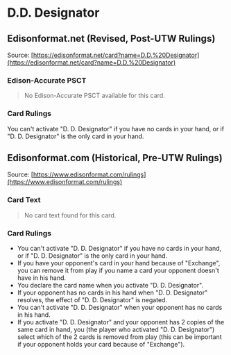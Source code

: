 # D.D. Designator

## Edisonformat.net (Revised, Post-UTW Rulings)

Source: [https://edisonformat.net/card?name=D.D.%20Designator](https://edisonformat.net/card?name=D.D.%20Designator)

### Edison-Accurate PSCT

> No Edison-Accurate PSCT available for this card.

### Card Rulings

You can't activate "D. D. Designator" if you have no cards in your hand, or if "D. D. Designator" is the only card in your hand.


## Edisonformat.com (Historical, Pre-UTW Rulings)

Source: [https://www.edisonformat.com/rulings](https://www.edisonformat.com/rulings)

### Card Text

> No card text found for this card.

### Card Rulings

*   You can't activate "D. D. Designator" if you have no cards in your hand, or if "D. D. Designator" is the only card in your hand.
*   If you have your opponent's card in your hand because of "Exchange", you can remove it from play if you name a card your opponent doesn't have in his hand.
*   You declare the card name when you activate "D. D. Designator".
*   If your opponent has no cards in his hand when "D. D. Designator" resolves, the effect of "D. D. Designator" is negated.
*   You can't activate "D. D. Designator" when your opponent has no cards in his hand.
*   If you activate "D. D. Designator" and your opponent has 2 copies of the same card in hand, you (the player who activated "D. D. Designator") select which of the 2 cards is removed from play (this can be important if your opponent holds your card because of "Exchange").



